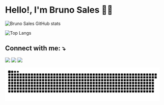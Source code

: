 # Hello!, I'm Bruno Sales 🙋‍♂️

![Bruno Sales GitHub stats](https://github-readme-stats.vercel.app/api?username=brunossales&show_icons=true&theme=radical)
<br>

![Top Langs](https://github-readme-stats.vercel.app/api/top-langs/?username=brunossales&layout=compact&langs_count=16&theme=dracula)

## Connect with me: ⤵

<a href="https://www.linkedin.com/in/bruno-sales-3a5856202/" alt="LinkedIn" align="center" target="_blank"><img src="https://img.shields.io/badge/-LinkedIn-%230077B5?style=for-the-badge&logo=linkedin&logoColor=white" target="_blank"></a>
<a href="https://www.instagram.com/_brunossales/" alt="IG" align="center" target="_blank"><img src="https://img.shields.io/badge/-Instagram-%23E4405F?style=for-the-badge&logo=instagram&logoColor=white" target="_blank"></a>
<a href="mailto:bruno.particular25@hotmail.com" alt="IG" align="center" target="_blank"><img src="https://img.shields.io/badge/-Gmail-%23333?style=for-the-badge&logo=gmail&logoColor=white" target="_blank" ></a>

![Snake animation](https://github.com/brunossales/brunossales/blob/output/github-contribution-grid-snake.svg)
